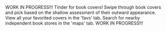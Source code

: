 WORK IN PROGRESS!!!
Tinder for book covers! 
Swipe through book covers and pick based on the shallow assessment of their outward appearance. 
View all your favorited covers in the 'favs' tab. 
Search for nearby independent book stores in the 'maps' tab. 
WORK IN PROGRESS!!!
